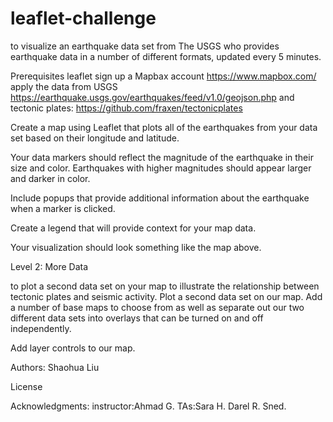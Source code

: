 # leaflet-challenge

to visualize an earthquake data set from The USGS who provides earthquake data in a number of different formats, updated every 5 minutes. 


Prerequisites
leaflet 
sign up a Mapbax account  https://www.mapbox.com/
apply the data from USGS https://earthquake.usgs.gov/earthquakes/feed/v1.0/geojson.php and 
tectonic plates: https://github.com/fraxen/tectonicplates



Create a map using Leaflet that plots all of the earthquakes from your data set based on their longitude and latitude.


Your data markers should reflect the magnitude of the earthquake in their size and color. Earthquakes with higher magnitudes should appear larger and darker in color.


Include popups that provide additional information about the earthquake when a marker is clicked.


Create a legend that will provide context for your map data.


Your visualization should look something like the map above.






Level 2: More Data 

to plot a second data set on your map to illustrate the relationship between tectonic plates and seismic activity. 
Plot a second data set on our map. Add a number of base maps to choose from as well as separate out our two different data sets into overlays that can be turned on and off independently.


Add layer controls to our map.

Authors:
Shaohua Liu

License

Acknowledgments:
instructor:Ahmad G.
TAs:Sara H. Darel R. Sned.

